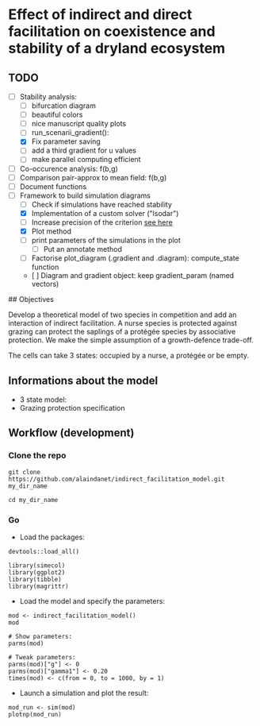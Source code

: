 # Effect of indirect and direct facilitation on coexistence and stability of a dryland ecosystem  

## TODO  

- [ ] Stability analysis:
    - [ ] bifurcation diagram
	- [ ] beautiful colors
	- [ ] nice manuscript quality plots 
    - [ ] run_scenarii_gradient():
	- [x] Fix parameter saving
	- [ ] add a third gradient for u values
	- [ ] make parallel computing efficient
- [ ] Co-occurence analysis: f(b,g)
- [ ] Comparison pair-approx to mean field: f(b,g)
- [ ] Document functions
- [ ] Framework to build simulation diagrams
    - [ ] Check if simulations have reached stability
	- [x] Implementation of a custom solver ("lsodar")
	- [ ] Increase precision of the criterion [see here](https://stackoverflow.com/questions/5802592/dealing-with-very-small-numbers-in-r?rq=1) 
    - [x] Plot method 
	- [ ] print parameters of the simulations in the plot 
	    - [ ] Put an annotate method
	- [ ] Factorise plot_diagram (.gradient and .diagram): compute_state
	  function
	- [ ] Diagram and gradient object: keep gradient_param (named vectors) 

## Objectives

Develop a theoretical model of two species in competition and add an interaction
of indirect facilitation. A nurse species is protected against grazing can protect the saplings of a protégée species by associative protection. We make the simple assumption of a growth-defence trade-off.

The cells can take 3 states: occupied by a nurse, a protégée or be empty.

## Informations about the model

- 3 state model:
- Grazing protection specification

## Workflow (development)

### Clone the repo

```
git clone https://github.com/alaindanet/indirect_facilitation_model.git my_dir_name

cd my_dir_name
```

### Go

- Load the packages:

```
devtools::load_all()

library(simecol)
library(ggplot2)
library(tibble)
library(magrittr)
```

- Load the model and specify the parameters:

```
mod <- indirect_facilitation_model()
mod

# Show parameters:
parms(mod)

# Tweak parameters:
parms(mod)["g"] <- 0
parms(mod)["gamma1"] <- 0.20
times(mod) <- c(from = 0, to = 1000, by = 1)
```

- Launch a simulation and plot the result:

```
mod_run <- sim(mod)
plotnp(mod_run)
```

